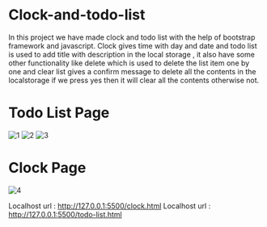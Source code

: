 # Clock-and-todo-list
In this project we have made clock and todo list with the help of bootstrap framework and javascript.  Clock gives time with day and date and todo list is used to add title with description in the local storage , it also have some other functionality like delete which is used to delete the list item one by one and clear list gives a confirm message to delete all the contents in the localstorage if we press yes then it will clear all the contents otherwise not.

# Todo List Page
![1](https://user-images.githubusercontent.com/82877515/179305237-c28e5b8d-4f12-4346-af3a-4ca07e2a6397.png)
![2](https://user-images.githubusercontent.com/82877515/179305266-9aa6e19a-93a6-40c2-85da-61f1e054ba11.png)
![3](https://user-images.githubusercontent.com/82877515/179305278-d082cdc6-28e6-4dc3-a6ef-1e82cac3bde7.png)

# Clock Page
![4](https://user-images.githubusercontent.com/82877515/179305311-33ef21a4-7d3b-4b6c-9dd3-47999dc2582b.png)

Localhost url : http://127.0.0.1:5500/clock.html
Localhost url : http://127.0.0.1:5500/todo-list.html
